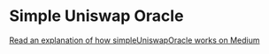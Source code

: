 # Simple Uniswap Oracle
 
[Read an explanation of how simpleUniswapOracle works on Medium](https://simonerigolon.medium.com/a-simple-and-fully-decentralized-price-oracle-based-on-uniswap-for-defi-cc70807240f2)
